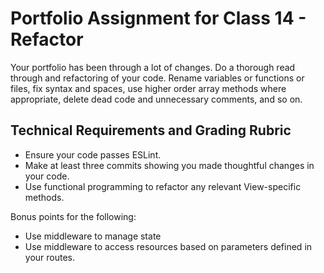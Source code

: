 # Portfolio Assignment for Class 14 - Refactor

Your portfolio has been through a lot of changes. Do a thorough read through and refactoring of your code. Rename variables or functions or files, fix syntax and spaces, use higher order array methods where appropriate, delete dead code and unnecessary comments, and so on.

## Technical Requirements and Grading Rubric
 - Ensure your code passes ESLint.
 - Make at least three commits showing you made thoughtful changes in your code.
 - Use functional programming to refactor any relevant View-specific methods.

Bonus points for the following:
 - Use middleware to manage state
 - Use middleware to access resources based on parameters defined in your routes.
